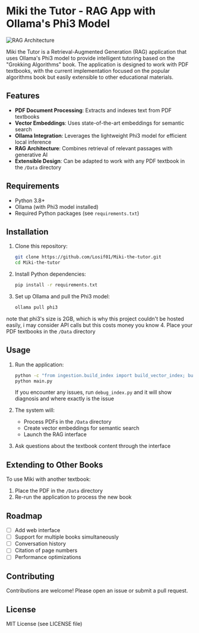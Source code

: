 # Miki the Tutor - RAG App with Ollama's Phi3 Model

![RAG Architecture](https://miro.medium.com/v2/resize:fit:1400/1*6hFST5QNsc9kOn2q0oVt_w.png)

Miki the Tutor is a Retrieval-Augmented Generation (RAG) application that uses Ollama's Phi3 model to provide intelligent tutoring based on the "Grokking Algorithms" book. The application is designed to work with PDF textbooks, with the current implementation focused on the popular algorithms book but easily extensible to other educational materials.

## Features

- **PDF Document Processing**: Extracts and indexes text from PDF textbooks
- **Vector Embeddings**: Uses state-of-the-art embeddings for semantic search
- **Ollama Integration**: Leverages the lightweight Phi3 model for efficient local inference
- **RAG Architecture**: Combines retrieval of relevant passages with generative AI
- **Extensible Design**: Can be adapted to work with any PDF textbook in the `/Data` directory

## Requirements

- Python 3.8+
- Ollama (with Phi3 model installed)
- Required Python packages (see `requirements.txt`)

## Installation

1. Clone this repository:
   ```bash
   git clone https://github.com/Losif01/Miki-the-tutor.git
   cd Miki-the-tutor
   ```

2. Install Python dependencies:
   ```bash
   pip install -r requirements.txt
   ```

3. Set up Ollama and pull the Phi3 model:
   ```bash
   ollama pull phi3
   ```
note that phi3's size is 2GB, which is why this project couldn't be hosted easily, i may consider API calls but this costs money you know
4. Place your PDF textbooks in the `/Data` directory

## Usage

1. Run the application:
   ```bash
   python -c "from ingestion.build_index import build_vector_index; build_vector_index()"    
   python main.py
   ```
   If you encounter any issues, run `debug_index.py` and it will show diagnosis and where exactly is the issue

2. The system will:
   - Process PDFs in the `/Data` directory
   - Create vector embeddings for semantic search
   - Launch the RAG interface

3. Ask questions about the textbook content through the interface

## Extending to Other Books

To use Miki with another textbook:
1. Place the PDF in the `/Data` directory
2. Re-run the application to process the new book

## Roadmap

- [ ] Add web interface
- [ ] Support for multiple books simultaneously
- [ ] Conversation history
- [ ] Citation of page numbers
- [ ] Performance optimizations

## Contributing

Contributions are welcome! Please open an issue or submit a pull request.

## License

MIT License (see LICENSE file)
